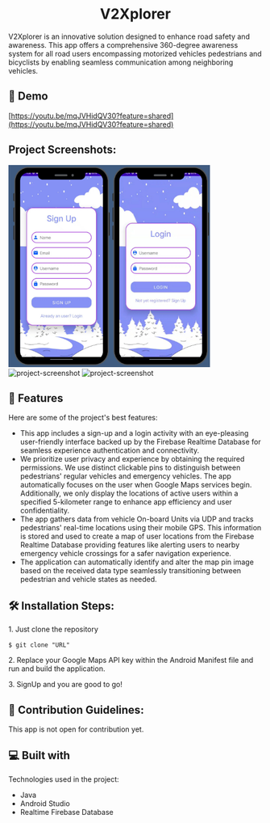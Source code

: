 <h1 align="center" id="title">V2Xplorer</h1>

<p id="description">V2Xplorer is an innovative solution designed to enhance road safety and awareness. This app offers a comprehensive 360-degree awareness system for all road users encompassing motorized vehicles pedestrians and bicyclists by enabling seamless communication among neighboring vehicles.</p>

<h2>🚀 Demo</h2>

[https://youtu.be/mqJVHidQV30?feature=shared](https://youtu.be/mqJVHidQV30?feature=shared)

<h2>Project Screenshots:</h2>

<img src="https://github.com/boltcode1/MobiliApp/blob/master/s3.png" alt="project-screenshot" width="400" height="400/">

<img src="https://drive.google.com/file/d/1ijymQrbUZkxpJKNsBEnCTNKsckhnU0rx/view?usp=sharing" alt="project-screenshot" width="400" height="400/">

<img src="https://drive.google.com/file/d/1UPbasMLH_oIzbykWIyL-YhhBkTgZbvJf/view?usp=sharing" alt="project-screenshot" width="400" height="400/">

  
  
<h2>🧐 Features</h2>

Here are some of the project's best features:

*   This app includes a sign-up and a login activity with an eye-pleasing user-friendly interface backed up by the Firebase Realtime Database for seamless experience authentication and connectivity.
*   We prioritize user privacy and experience by obtaining the required permissions. We use distinct clickable pins to distinguish between pedestrians' regular vehicles and emergency vehicles. The app automatically focuses on the user when Google Maps services begin. Additionally, we only display the locations of active users within a specified 5-kilometer range to enhance app efficiency and user confidentiality.
*   The app gathers data from vehicle On-board Units via UDP and tracks pedestrians' real-time locations using their mobile GPS. This information is stored and used to create a map of user locations from the Firebase Realtime Database providing features like alerting users to nearby emergency vehicle crossings for a safer navigation experience.
*   The application can automatically identify and alter the map pin image based on the received data type seamlessly transitioning between pedestrian and vehicle states as needed.

<h2>🛠️ Installation Steps:</h2>

<p>1. Just clone the repository</p>

```
$ git clone "URL"
```

<p>2. Replace your Google Maps API key within the Android Manifest file and run and build the application.</p>

<p>3. SignUp and you are good to go!</p>

<h2>🍰 Contribution Guidelines:</h2>

This app is not open for contribution yet.

  
  
<h2>💻 Built with</h2>

Technologies used in the project:

*   Java
*   Android Studio
*   Realtime Firebase Database

